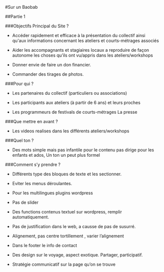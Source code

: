 #Sur un Baobab

##Partie 1

###Objectifs Principal du Site ?
-	Accéder rapidement et efficace à la présentation du collectif ainsi qu'aux informations concernant les ateliers et courts-métrages associés

-	Aider les accompagnants et stagiaires locaux a reproduire de façon autonome les choses qu’ils ont vu/appris dans les ateliers/workshops

-	Donner envie de faire un don financier.

-	Commander des tirages de photos.

###Pour qui ? 
-	Les partenaires du collectif (particuliers ou associations)
	
-	Les participants aux ateliers (à partir de 6 ans) et leurs proches

-	Les programmeurs de festivals de courts-métrages
    La presse

###Que mettre en avant ? 
-	Les videos realises dans les différents ateliers/workshops

###Quel ton ? 
-	Des mots simple mais pas infantile pour le contenu pas dirige pour les enfants et ados, Un ton un peut plus formel

###Comment s’y prendre ?
-	Différents type des bloques de texte et les sectionner.

-	Eviter les menus déroulantes.

-	Pour les multilingues plugins wordpress

-	Pas de slider

-	Des functions contenus textuel sur wordpress, remplir automatiquement.
-	Pas de justification dans le web, a causse de pas de susurré.

-	Alignement, pas centre tortillement , varier l’alignement

-	Dans le footer le info de contact

-	Des design sur le voyage, aspect exotique.
Partager, participatif.

-	Stratégie communicatif sur la page qu’on se trouve